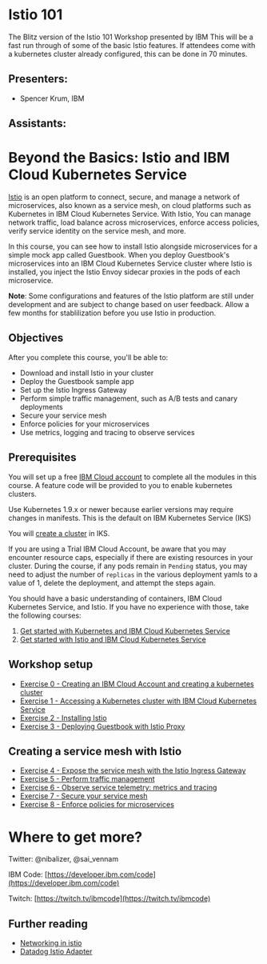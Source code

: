 # Istio 101

The Blitz version of the Istio 101 Workshop presented by IBM
This will be a fast run through of some of the basic Istio features. If attendees come with a kubernetes cluster already configured, this can be done in 70 minutes.

## Presenters:

* Spencer Krum, IBM

## Assistants:

# Beyond the Basics: Istio and IBM Cloud Kubernetes Service
[Istio](https://istio.io/) is an open platform to connect, secure, and manage a network of microservices, also known as a service mesh, on cloud platforms such as Kubernetes in IBM Cloud Kubernetes Service. With Istio, You can manage network traffic, load balance across microservices, enforce access policies, verify service identity on the service mesh, and more.

In this course, you can see how to install Istio alongside microservices for a simple mock app called Guestbook. When you deploy Guestbook's microservices into an IBM Cloud Kubernetes Service cluster where Istio is installed, you inject the Istio Envoy sidecar proxies in the pods of each microservice.

**Note**: Some configurations and features of the Istio platform are still under development and are subject to change based on user feedback. Allow a few months for stablilization before you use Istio in production.

## Objectives
After you complete this course, you'll be able to:
- Download and install Istio in your cluster
- Deploy the Guestbook sample app
- Set up the Istio Ingress Gateway
- Perform simple traffic management, such as A/B tests and canary deployments
- Secure your service mesh
- Enforce policies for your microservices
- Use metrics, logging and tracing to observe services

## Prerequisites
You will set up a free [IBM Cloud account](https://ibm.biz/BdYB5d) to complete all the modules in this course. A feature code will be provided to you to enable kubernetes clusters.

Use Kubernetes 1.9.x or newer because earlier versions may require changes in manifests. This is the default on IBM Kubernetes Service (IKS)

You will [create a cluster](https://console.bluemix.net/docs/containers/container_index.html#container_index) in IKS.

If you are using a Trial IBM Cloud Account, be aware that you may encounter resource caps, especially if there are existing resources in your cluster.  During the course, if any pods remain in `Pending` status, you may need to adjust the number of `replicas` in the various deployment yamls to a value of 1, delete the deployment, and attempt the steps again.

You should have a basic understanding of containers, IBM Cloud Kubernetes Service, and Istio. If you have no experience with those, take the following courses:
1. [Get started with Kubernetes and IBM Cloud Kubernetes Service](https://developer.ibm.com/courses/all/get-started-kubernetes-ibm-cloud-container-service/)
2. [Get started with Istio and IBM Cloud Kubernetes Service](https://developer.ibm.com/courses/all/get-started-istio-ibm-cloud-container-service/)


## Workshop setup
- [Exercise 0 - Creating an IBM Cloud Account and creating a kubernetes cluster](workshop/exercise-0/README.md)
- [Exercise 1 - Accessing a Kubernetes cluster with IBM Cloud Kubernetes Service](workshop/exercise-1/README.md)
- [Exercise 2 - Installing Istio](workshop/exercise-2/README.md)
- [Exercise 3 - Deploying Guestbook with Istio Proxy](workshop/exercise-3/README.md)

## Creating a service mesh with Istio

- [Exercise 4 - Expose the service mesh with the Istio Ingress Gateway](workshop/exercise-4/README.md)
- [Exercise 5 - Perform traffic management](workshop/exercise-5/README.md)
- [Exercise 6 - Observe service telemetry: metrics and tracing](workshop/exercise-6/README.md)
- [Exercise 7 - Secure your service mesh](workshop/exercise-7/README.md)
- [Exercise 8 - Enforce policies for microservices](workshop/exercise-8/README.md)


# Where to get more?

Twitter: @nibalizer, @sai_vennam

IBM Code: [https://developer.ibm.com/code](https://developer.ibm.com/code)

Twitch: [https://twitch.tv/ibmcode](https://twitch.tv/ibmcode)


## Further reading

* [Networking in istio](https://istio.io/blog/2018/v1alpha3-routing/)
* [Datadog Istio Adapter](https://docs.datadoghq.com/integrations/istio/)
